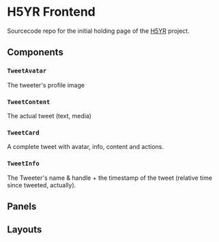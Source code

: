 # H5YR Frontend

Sourcecode repo for the initial holding page of the [H5YR](https://h5yr.com) project.



## Components

### `TweetAvatar`

The tweeter's profile image

### `TweetContent`

The actual tweet (text, media)

### `TweetCard`

A complete tweet with avatar, info, content and actions.

### `TweetInfo`

The Tweeter's name & handle + the timestamp of the tweet (relative time since tweeted, actually).

## Panels


## Layouts


